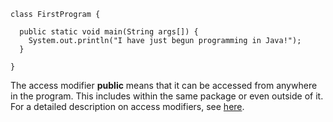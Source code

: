 ```
class FirstProgram {

  public static void main(String args[]) {
    System.out.println("I have just begun programming in Java!");
  }
  
}
```

The access modifier <strong>public</strong> means that it can be accessed from anywhere in the program. This includes within the same package or even outside of it. For a detailed description on access modifiers, see [here](../../AccessModifiers/README.md).
